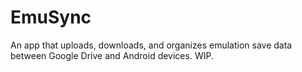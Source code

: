 # EmuSync
An app that uploads, downloads, and organizes emulation save data between Google Drive and Android devices. WIP.
